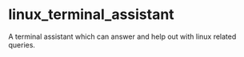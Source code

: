 # linux_terminal_assistant
A terminal assistant which can answer and help out with linux related queries.
